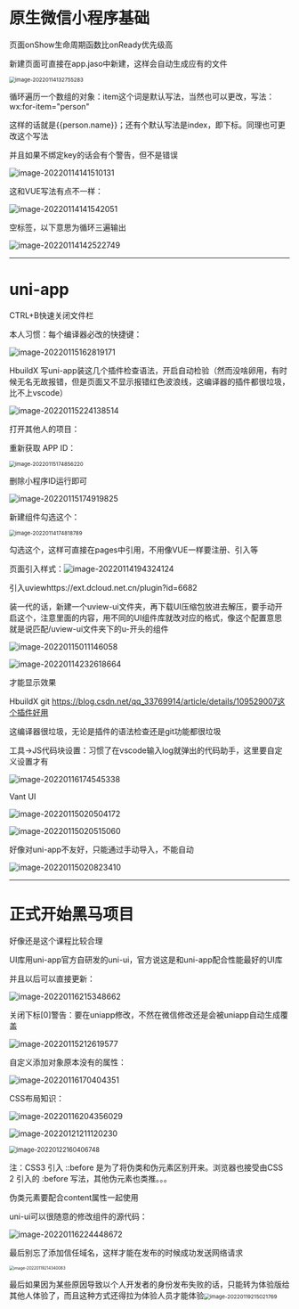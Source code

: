 # 原生微信小程序基础

页面onShow生命周期函数比onReady优先级高

新建页面可直接在app.jaso中新建，这样会自动生成应有的文件

<img src="README/image-20220114132755283.png" alt="image-20220114132755283" style="zoom:67%;" />

循环遍历一个数组的对象：item这个词是默认写法，当然也可以更改，写法：wx:for-item="person"

这样的话就是{{person.name}}；还有个默认写法是index，即下标。同理也可更改这个写法

并且如果不绑定key的话会有个警告，但不是错误

![image-20220114141510131](README/image-20220114141510131.png)

这和VUE写法有点不一样：

![image-20220114141542051](README/image-20220114141542051.png)

空标签<block>，以下意思为循环三遍输出

![image-20220114142522749](README/image-20220114142522749.png)

------



# **uni-app**

CTRL+B快速关闭文件栏

本人习惯：每个编译器必改的快捷键：

![image-20220115162819171](README/image-20220115162819171.png)

HbuildX 写uni-app装这几个插件检查语法，开启自动检验（然而没啥卵用，有时候无名无故报错，但是页面又不显示报错红色波浪线，这编译器的插件都很垃圾，比不上vscode）

![image-20220115224138514](README/image-20220115224138514.png)

打开其他人的项目：

重新获取 APP ID：

<img src="README/image-20220115174856220.png" alt="image-20220115174856220" style="zoom: 67%;" />

删除小程序ID运行即可

![image-20220115174919825](README/image-20220115174919825.png)







新建组件勾选这个：

<img src="README/image-20220114174818789.png" alt="image-20220114174818789" style="zoom: 67%;" />

勾选这个，这样可直接在pages中引用，不用像VUE一样要注册、引入等

页面引入样式：![image-20220114194324124](README/image-20220114194324124.png)

引入uviewhttps://ext.dcloud.net.cn/plugin?id=6682

装一代的话，新建一个uview-ui文件夹，再下载UI压缩包放进去解压，要手动开启这个，注意里面的内容，用不同的UI组件库就改对应的格式，像这个配置意思就是说匹配/uview-ui文件夹下的u-开头的组件

![image-20220115011146058](C:\Users\lenovo\AppData\Roaming\Typora\typora-user-images\image-20220115011146058.png)

![image-20220114232618664](README/image-20220114232618664.png)

才能显示效果

HbuildX git  https://blog.csdn.net/qq_33769914/article/details/109529007这个插件好用

这编译器很垃圾，无论是插件的语法检查还是git功能都很垃圾

工具→JS代码块设置：习惯了在vscode输入log就弹出的代码助手，这里要自定义设置才有

![image-20220116174545338](README/image-20220116174545338.png)



Vant UI

![image-20220115020504172](README/image-20220115020504172.png)

![image-20220115020515060](README/image-20220115020515060.png)

好像对uni-app不友好，只能通过手动导入，不能自动

![image-20220115020823410](README/image-20220115020823410.png)



------



# 正式开始黑马项目

好像还是这个课程比较合理

UI库用uni-app官方自研发的uni-ui，官方说这是和uni-app配合性能最好的UI库

并且以后可以直接更新：

![image-20220116215348662](README/image-20220116215348662.png)

关闭下标[0]警告：要在uniapp修改，不然在微信修改还是会被uniapp自动生成覆盖

![image-20220115212619577](README/image-20220115212619577.png)



自定义添加对象原本没有的属性：

![image-20220116170404351](README/image-20220116170404351.png)

CSS布局知识：

![image-20220116204356029](README/image-20220116204356029.png)

![image-20220121211120230](README/image-20220121211120230.png)

<img src="README/image-20220122160406748.png" alt="image-20220122160406748" style="zoom: 80%;" />

注：CSS3 引入 ::before  是为了将伪类和伪元素区别开来。浏览器也接受由CSS 2 引入的 :before 写法，其他伪元素也类推。。。



伪类元素要配合content属性一起使用



uni-ui可以很随意的修改组件的源代码：

![image-20220116224448672](README/image-20220116224448672.png)



最后别忘了添加信任域名，这样才能在发布的时候成功发送网络请求

<img src="README/image-20220119214340083.png" alt="image-20220119214340083" style="zoom: 50%;" />

最后如果因为某些原因导致以个人开发者的身份发布失败的话，只能转为体验版给其他人体验了，而且这种方式还得拉为体验人员才能体验<img src="README/image-20220119215021769.png" alt="image-20220119215021769" style="zoom:67%;" />
